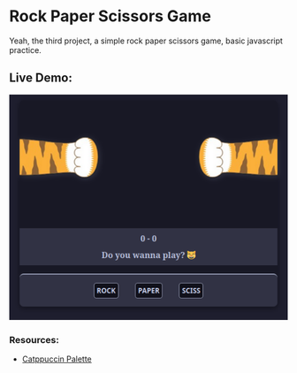 # Rock Paper Scissors Game
Yeah, the third project, a simple rock paper scissors game, basic javascript practice.

## Live Demo:

![demo](public/demo0.png)

### Resources:
- [Catppuccin Palette](https://catppuccin.com/palette)